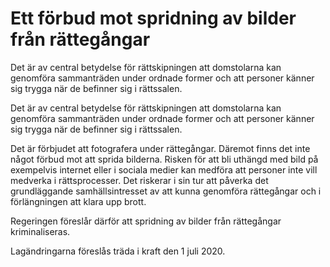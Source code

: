 # Ett förbud mot spridning av bilder från rättegångar

Det är av central betydelse för rättskipningen att domstolarna kan genomföra sammanträden under ordnade former och att personer känner sig trygga när de befinner sig i rättssalen.

Det är av central betydelse för rättskipningen att domstolarna kan genomföra sammanträden under ordnade former och att personer känner sig trygga när de befinner sig i rättssalen.

Det är förbjudet att fotografera under rättegångar. Däremot finns det inte något förbud mot att sprida bilderna. Risken för att bli uthängd med bild på exempelvis internet eller i sociala medier kan medföra att personer inte vill medverka i rättsprocesser. Det riskerar i sin tur att påverka det grundläggande samhällsintresset av att kunna genomföra rättegångar och i förlängningen att klara upp brott.

Regeringen föreslår därför att spridning av bilder från rättegångar kriminaliseras.

Lagändringarna föreslås träda i kraft den 1 juli 2020.
